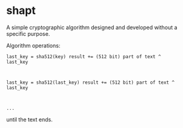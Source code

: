 # shapt
A simple cryptographic algorithm designed and developed without a specific purpose.

Algorithm operations:

<code>last_key = sha512(key)
result += (512 bit) part of text ^ last_key

last_key = sha512(last_key)
result += (512 bit) part of text ^ last_key

...</code>

until the text ends.
